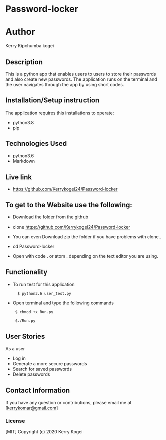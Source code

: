 # Password-locker

# Author

Kerry Kipchumba kogei

## Description

This is a python app that enables users to users to store their passwords and also create new passwords. The application runs on the terminal and the user navigates through the app by using short codes.

## Installation/Setup instruction
The application requires this installations to operate:
 * python3.8
 * pip

 ## Technologies Used 
  * python3.6
  * Markdown

## Live link
* https://github.com/Kerrykogei24/Password-locker

## To get to the Website use the following:
* Download the folder from the github

* clone https://github.com/Kerrykogei24/Password-locker

* You can even Download zip the folder if you have problems with clone..

* cd Password-locker

* Open with code . or atom . depending on the text editor you are   using.

## Functionality

* To run test for this application

        $ python3.6 user_test.py

 * Open terminal and type the following commands

        $ chmod +x Run.py

        $./Run.py      

## User Stories
As a user 

* Log in
* Generate a more secure passwords
* Search for saved passwords
* Delete passwords

## Contact Information 

If you have any question or contributions, please email me at [kerrykomar@gmail.com]

### License
  [MIT] Copyright (c) 2020 Kerry Kogei


